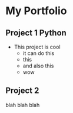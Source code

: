 # My Portfolio

## Project 1 Python

- This project is cool
    - it can do this
    - this
    - and also this
    - wow
    
## Project 2

blah blah blah
